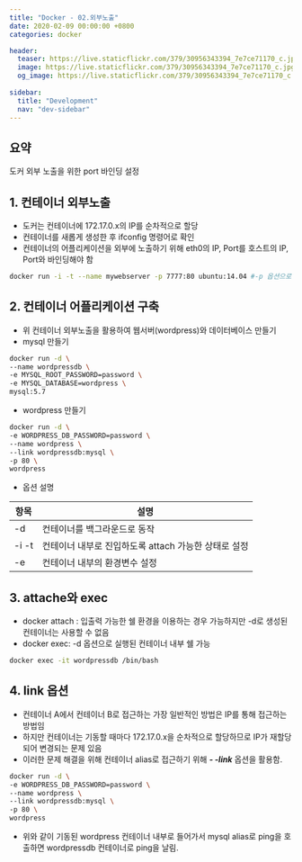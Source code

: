 ```yaml
---
title: "Docker - 02.외부노출"
date: 2020-02-09 00:00:00 +0800
categories: docker

header:
  teaser: https://live.staticflickr.com/379/30956343394_7e7ce71170_c.jpg
  image: https://live.staticflickr.com/379/30956343394_7e7ce71170_c.jpg
  og_image: https://live.staticflickr.com/379/30956343394_7e7ce71170_c.jpg
  
sidebar:
  title: "Development"
  nav: "dev-sidebar"
---
```


## 요약
도커 외부 노출을 위한 port 바인딩 설정 <br>

## 1. 컨테이너 외부노출
- 도커는 컨테이너에 172.17.0.x의 IP를 순차적으로 할당 <br>
- 컨테이너를 새롭게 생성한 후 ifconfig 명령어로 확인 <br>
- 컨테이너의 어플리케이션을 외부에 노출하기 위해 eth0의 IP, Port를 호스트의 IP, Port와 바인딩해야 함

```sh 
docker run -i -t --name mywebserver -p 7777:80 ubuntu:14.04 #-p 옵션으로 호스트의 7777과 컨테이너의 80으로 바인딩
```
<script id="asciicast-dLxDucNwSKLTnA8OFDsVkPD4e" src="https://asciinema.org/a/dLxDucNwSKLTnA8OFDsVkPD4e.js" async></script>

## 2. 컨테이너 어플리케이션 구축
- 위 컨테이너 외부노출을 활용하여 웹서버(wordpress)와 데이터베이스 만들기
- mysql 만들기

```sh 
docker run -d \
--name wordpressdb \
-e MYSQL_ROOT_PASSWORD=password \
-e MYSQL_DATABASE=wordpress \
mysql:5.7
```
- wordpress 만들기

```sh
docker run -d \
-e WORDPRESS_DB_PASSWORD=password \
--name wordpress \
--link wordpressdb:mysql \
-p 80 \
wordpress
```
- 옵션 설명

| 항목 | 설명 |
| --- | --- |
| -d | 컨테이너를 백그라운드로 동작 |
| -i -t | 컨테이너 내부로 진입하도록 attach 가능한 상태로 설정 |
| -e | 컨테이너 내부의 환경변수 설정 |

<script id="asciicast-XWjomFNpoDvA3MoxvzoZZkE6g" src="https://asciinema.org/a/XWjomFNpoDvA3MoxvzoZZkE6g.js" async></script>

## 3. attache와 exec
- docker attach : 입출력 가능한 쉘 환경을 이용하는 경우 가능하지만 -d로 생성된 컨테이너는 사용할 수 없음
- docker exec: -d 옵션으로 실행된 컨테이너 내부 쉘 가능

```sh
docker exec -it wordpressdb /bin/bash
```

## 4. link 옵션
- 컨테이너 A에서 컨테이너 B로 접근하는 가장 일반적인 방법은 IP를 통해 접근하는 방법임
- 하지만 컨테이너는 기동할 때마다 172.17.0.x을 순차적으로 할당하므로 IP가 재할당되어 변경되는 문제 있음
- 이러한 문제 해결을 위해 컨테이너 alias로 접근하기 위해 ***- -link*** 옵션을 활용함.

```sh
docker run -d \
-e WORDPRESS_DB_PASSWORD=password \
--name wordpress \
--link wordpressdb:mysql \
-p 80 \
wordpress
```
- 위와 같이 기동된 wordpress 컨테이너 내부로 들어가서 mysql alias로 ping을 호출하면 wordpressdb 컨테이너로 ping을 날림.

<script id="asciicast-AXwEa9qynefRvkEeEBzM8WoBi" src="https://asciinema.org/a/AXwEa9qynefRvkEeEBzM8WoBi.js" async></script>



